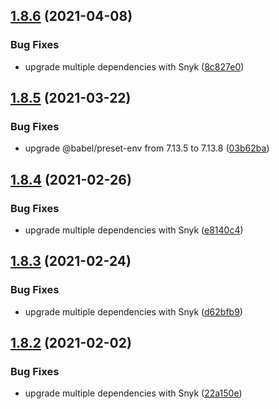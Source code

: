 ## [1.8.6](https://github.com/vlaraort/addon-screen-reader/compare/v1.8.5...v1.8.6) (2021-04-08)


### Bug Fixes

* upgrade multiple dependencies with Snyk ([8c827e0](https://github.com/vlaraort/addon-screen-reader/commit/8c827e0ec19e821f5e67b7b7521c16551d4801c1))



## [1.8.5](https://github.com/vlaraort/addon-screen-reader/compare/v1.8.4...v1.8.5) (2021-03-22)


### Bug Fixes

* upgrade @babel/preset-env from 7.13.5 to 7.13.8 ([03b62ba](https://github.com/vlaraort/addon-screen-reader/commit/03b62baafcc5b14af774bc2124b5386b91cfbdb5))



## [1.8.4](https://github.com/vlaraort/addon-screen-reader/compare/v1.8.3...v1.8.4) (2021-02-26)


### Bug Fixes

* upgrade multiple dependencies with Snyk ([e8140c4](https://github.com/vlaraort/addon-screen-reader/commit/e8140c4dcb3532bec9d74d99ffc9563bc0a1da41))



## [1.8.3](https://github.com/vlaraort/addon-screen-reader/compare/v1.8.2...v1.8.3) (2021-02-24)


### Bug Fixes

* upgrade multiple dependencies with Snyk ([d62bfb9](https://github.com/vlaraort/addon-screen-reader/commit/d62bfb9860eea8b2a7b2eea933c2e10c1dccf19c))



## [1.8.2](https://github.com/vlaraort/addon-screen-reader/compare/v1.8.1...v1.8.2) (2021-02-02)


### Bug Fixes

* upgrade multiple dependencies with Snyk ([22a150e](https://github.com/vlaraort/addon-screen-reader/commit/22a150ed57762bc1b2bfb6d2edeeb86bb42dfb6b))



